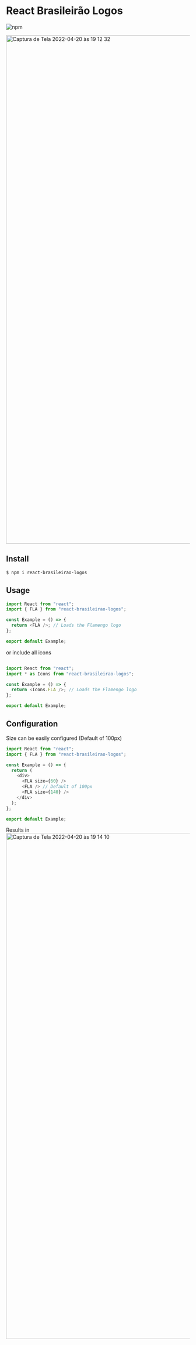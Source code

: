 # React Brasileirão Logos

![npm](https://img.shields.io/npm/v/react-brasileirao-logos)


<img width="1390" alt="Captura de Tela 2022-04-20 às 19 12 32" src="https://user-images.githubusercontent.com/29429658/164333641-9dbd4292-f8b9-46d5-8c2c-44a8e1c5fd11.png">


## Install

```shell
$ npm i react-brasileirao-logos
```

## Usage

```js
import React from "react";
import { FLA } from "react-brasileirao-logos";

const Example = () => {
  return <FLA />; // Loads the Flamengo logo
};

export default Example;
```

or include all icons

```js

import React from "react";
import * as Icons from "react-brasileirao-logos";

const Example = () => {
  return <Icons.FLA />; // Loads the Flamengo logo
};

export default Example;
```

## Configuration

Size can be easily configured (Default of 100px)

```js
import React from "react";
import { FLA } from "react-brasileirao-logos";

const Example = () => {
  return (
    <div>
      <FLA size={60} />
      <FLA /> // Default of 100px
      <FLA size={140} />
    </div>
  );
};

export default Example;

```


Results in
<img width="1383" alt="Captura de Tela 2022-04-20 às 19 14 10" src="https://user-images.githubusercontent.com/29429658/164333809-177276b1-ca9f-4331-aa8e-7f933264c3db.png">

